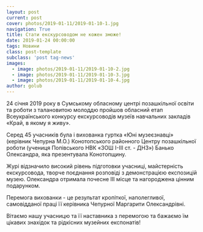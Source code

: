 ```yaml
---
layout: post
current: post
cover: photos/2019-01-11/2019-01-10-1.jpg
navigation: True
title: Стати екскурсоводом не кожен зможе!
date: 2019-01-24 00:00:00
tags: Новини
class: post-template
subclass: 'post tag-news'
images:
  - image: photos/2019-01-11/2019-01-10-2.jpg
  - image: photos/2019-01-11/2019-01-10-3.jpg
  - image: photos/2019-01-11/2019-01-10-4.jpg
author: golub
---
```


24 січня 2019 року в Сумському обласному центрі позашкільної освіти та роботи з талановитою молоддю пройшов обласний етап Всеукраїнського конкурсу екскурсоводів музеїв навчальних закладів «Край, в якому я живу».

Серед 45 учасників була і вихованка гуртка «Юні музеєзнавці» (керівник Чепурна М.О.) Конотопського районного Центру позашкільної роботи (учениця Попівського НВК «ЗОШ І-ІІІ ст. - ДНЗ») Банько Олександра, яка презентувала Конотопщину.

Журі відзначило високий рівень підготовки учасниці, майстерність екскурсовода, творче поєднання розповіді з демонстрацією експозицій музею. Олександра отримала почесне ІІІ місце та нагороджена цінним подарунком.

Перемога вихованки - це результат кропіткої, наполегливої, самовідданої праці її керівника Чепурної Маргарити Олександрівні.

Вітаємо нашу учасницю та її наставника з перемогою та бажаємо їм цікавих знахідок та рідкісних музейних експонатів!
